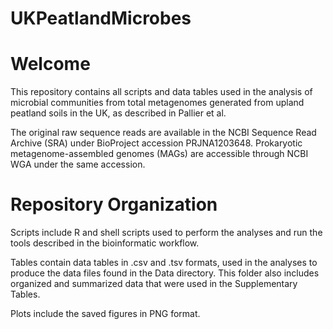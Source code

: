 # UKPeatlandMicrobes
# Welcome
This repository contains all scripts and data tables used in the analysis of microbial communities from total metagenomes generated from upland peatland soils in the UK, as described in Pallier et al.

The original raw sequence reads are available in the NCBI Sequence Read Archive (SRA) under BioProject accession PRJNA1203648. Prokaryotic metagenome-assembled genomes (MAGs) are accessible through NCBI WGA under the same accession.

# Repository Organization
Scripts include R and shell scripts used to perform the analyses and run the tools described in the bioinformatic workflow.

Tables contain data tables in .csv and .tsv formats, used in the analyses to produce the data files found in the Data directory. This folder also includes organized and summarized data that were used in the Supplementary Tables.

Plots include the saved figures in PNG format.

